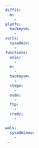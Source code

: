 ```yaml
---
diffis:
  m:
    -
platfs:
  hackmyvm:
    -
curls:
  sysadmin:
    -
functions:
  unix:
    -
  m:
    -
  hackmyvm:
    -
  stego:
    -
  sudo:
    -
  ftp:
    -
  credz:
    -

wals:
  sysadminwu:
    -
---
```

